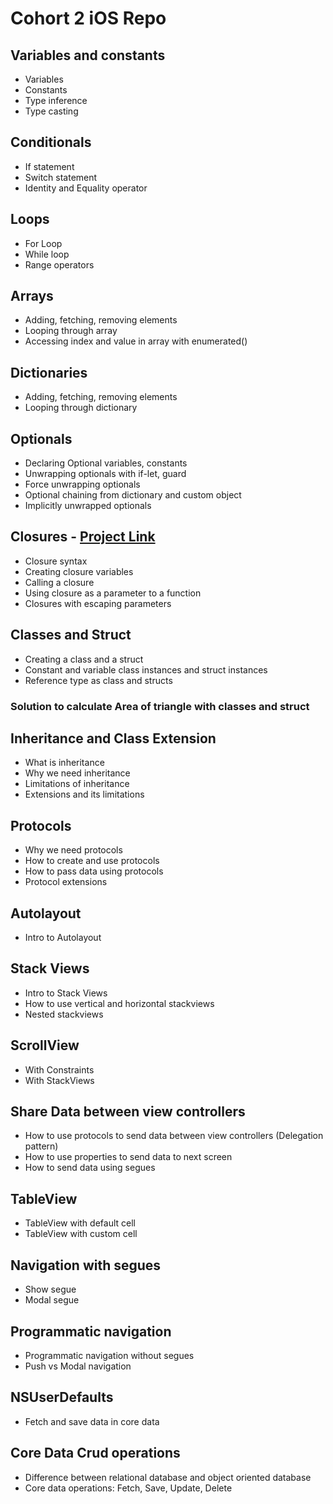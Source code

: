 # Cohort 2 iOS Repo
 
## Variables and constants
  - Variables 
  - Constants
  - Type inference
  - Type casting
  
## Conditionals 
  - If statement
  - Switch statement
  - Identity and Equality operator

## Loops
  - For Loop
  - While loop
  - Range operators

## Arrays
  - Adding, fetching, removing elements
  - Looping through array
  - Accessing index and value in array with enumerated()

## Dictionaries
  - Adding, fetching, removing elements
  - Looping through dictionary

## Optionals
  - Declaring Optional variables, constants
  - Unwrapping optionals with if-let, guard
  - Force unwrapping optionals
  - Optional chaining from dictionary and custom object
  - Implicitly unwrapped optionals

## Closures - [Project Link](https://github.com/ashishpatill/Cohort-2-iOS-Repo/tree/main/Closures.playground)
  - Closure syntax
  - Creating closure variables
  - Calling a closure
  - Using closure as a parameter to a function
  - Closures with escaping parameters

## Classes and Struct
  - Creating a class and a struct
  - Constant and variable class instances and struct instances 
  - Reference type as class and structs
 
### Solution to calculate Area of triangle with classes and struct

## Inheritance and Class Extension
  - What is inheritance
  - Why we need inheritance
  - Limitations of inheritance
  - Extensions and its limitations

## Protocols
  - Why we need protocols
  - How to create and use protocols
  - How to pass data using protocols
  - Protocol extensions

## Autolayout
  - Intro to Autolayout
 
## Stack Views
  - Intro to Stack Views
  - How to use vertical and horizontal stackviews
  - Nested stackviews

## ScrollView
  - With Constraints
  - With StackViews

## Share Data between view controllers
  - How to use protocols to send data between view controllers (Delegation pattern)
  - How to use properties to send data to next screen
  - How to send data using segues

## TableView
  - TableView with default cell
  - TableView with custom cell

## Navigation with segues
  - Show segue
  - Modal segue

## Programmatic navigation
  - Programmatic navigation without segues
  - Push vs Modal navigation 

## NSUserDefaults 
  - Fetch and save data in core data
 
## Core Data Crud operations
  - Difference between relational database and object oriented database
  - Core data operations: Fetch, Save, Update, Delete
